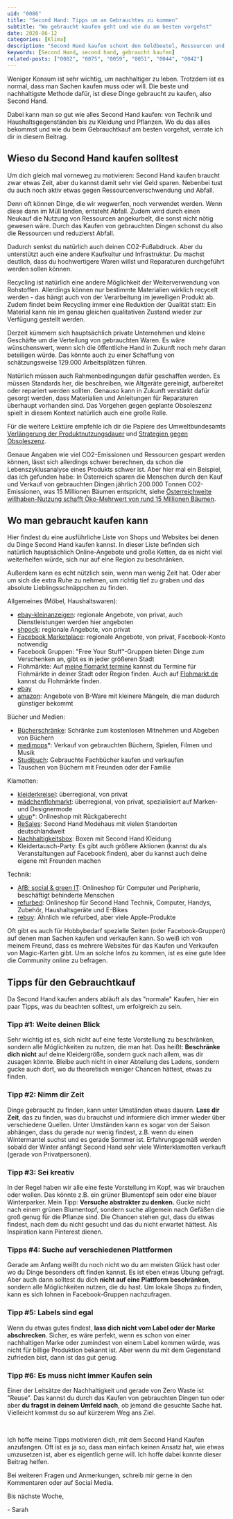 ```yaml
---
uid: "0086"
title: "Second Hand: Tipps um an Gebrauchtes zu kommen"
subtitle: "Wo gebraucht kaufen geht und wie du am besten vorgehst"
date: 2020-06-12
categories: [Klima]
description: "Second Hand kaufen schont den Geldbeutel, Ressourcen und reduziert Abfall. Wo und wie das geht, erkläre ich dir in diesem Beitrag."
keywords: [Second Hand, second hand, gebraucht kaufen]
related-posts: ["0082", "0075", "0059", "0051", "0044", "0042"]
---
```

Weniger Konsum ist sehr wichtig, um nachhaltiger zu leben. Trotzdem ist es normal, dass man Sachen kaufen muss oder will. Die beste und nachhaltigste Methode dafür, ist diese Dinge gebraucht zu kaufen, also Second Hand.

Dabei kann man so gut wie alles Second Hand kaufen: von Technik und Haushaltsgegenständen bis zu Kleidung und Pflanzen. Wo du das alles bekommst und wie du beim Gebrauchtkauf am besten vorgehst, verrate ich dir in diesem Beitrag.

## Wieso du Second Hand kaufen solltest
Um dich gleich mal vorneweg zu motivieren: Second Hand kaufen braucht zwar etwas Zeit, aber du kannst damit sehr viel Geld sparen. Nebenbei tust du auch noch aktiv etwas gegen Ressourcenverschwendung und Abfall.

Denn oft können Dinge, die wir wegwerfen, noch verwendet werden. Wenn diese dann im Müll landen, entsteht Abfall. Zudem wird durch einen Neukauf die Nutzung von Ressourcen angekurbelt, die sonst nicht nötig gewesen wäre. Durch das Kaufen von gebrauchten Dingen schonst du also die Ressourcen und reduzierst Abfall.

Dadurch senkst du natürlich auch deinen CO2-Fußabdruck. Aber du unterstützt auch eine andere Kaufkultur und Infrastruktur. Du machst deutlich, dass du hochwertigere Waren willst und Reparaturen durchgeführt werden sollen können.

Recycling ist natürlich eine andere Möglichkeit der Weiterverwendung von Rohstoffen. Allerdings können nur bestimmte Materialien wirklich recycelt werden - das hängt auch von der Verarbeitung im jeweiligen Produkt ab. Zudem findet beim Recycling immer eine Reduktion der Qualität statt: Ein Material kann nie im genau gleichen qualitativen Zustand wieder zur Verfügung gestellt werden.

Derzeit kümmern sich hauptsächlich private Unternehmen und kleine Geschäfte um die Verteilung von gebrauchten Waren. Es wäre wünschenswert, wenn sich die öffentliche Hand in Zukunft noch mehr daran beteiligen würde. Das könnte auch zu einer Schaffung von schätzungsweise 129.000 Arbeitsplätzen führen.

Natürlich müssen auch Rahmenbedingungen dafür geschaffen werden. Es müssen Standards her, die beschreiben, wie Altgeräte gereinigt, aufbereitet oder repariert werden sollten. Genauso kann in Zukunft verstärkt dafür gesorgt werden, dass Materialien und Anleitungen für Reparaturen überhaupt vorhanden sind. Das Vorgehen gegen geplante Obsoleszenz spielt in diesem Kontext natürlich auch eine große Rolle.

Für die weitere Lektüre empfehle ich dir die Papiere des Umweltbundesamts [Verlängerung der Produktnutzungsdauer](https://www.umweltbundesamt.de/publikationen/verlaengerung-der-produktnutzungsdauer) und [Strategien gegen Obsoleszenz](https://www.umweltbundesamt.de/publikationen/strategien-gegen-obsoleszenz).

Genaue Angaben wie viel CO2-Emissionen und Ressourcen gespart werden können, lässt sich allerdings schwer berechnen, da schon die Lebenszyklusanalyse eines Produkts schwer ist. Aber hier mal ein Beispiel, das ich gefunden habe: In Österreich sparen die Menschen durch den Kauf und Verkauf von gebrauchten Dingen jährlich 200.000 Tonnen CO2-Emissionen, was 15 Millionen Bäumen entspricht, siehe [Österreichweite willhaben-Nutzung schafft Öko-Mehrwert von rund 15 Millionen Bäumen](https://www.ots.at/presseaussendung/OTS_20170731_OTS0030/oesterreichweite-willhaben-nutzung-schafft-oeko-mehrwert-von-rund-15-millionen-baeumen).

## Wo man gebraucht kaufen kann
Hier findest du eine ausführliche Liste von Shops und Websites bei denen du Dinge Second Hand kaufen kannst. In dieser Liste befinden sich natürlich hauptsächlich Online-Angebote und große Ketten, da es nicht viel weiterhelfen würde, sich nur auf eine Region zu beschränken.

Außerdem kann es echt nützlich sein, wenn man wenig Zeit hat. Oder aber um sich die extra Ruhe zu nehmen, um richtig tief zu graben und das absolute Lieblingsschnäppchen zu finden.

Allgemeines (Möbel, Haushaltswaren):
- [ebay-kleinanzeigen](https://www.ebay-kleinanzeigen.de/): regionale Angebote, von privat, auch Dienstleistungen werden hier angeboten
- [shpock](https://www.shpock.com/de-de): regionale Angebote, von privat
- [Facebook Marketplace](https://www.facebook.com/marketplace/): regionale Angebote, von privat, Facebook-Konto notwendig
- Facebook Gruppen: "Free Your Stuff"-Gruppen bieten Dinge zum Verschenken an, gibt es in jeder größeren Stadt
- Flohmärkte: Auf [meine flomarkt termine](https://meine-flohmarkt-termine.de/) kannst du Termine für Flohmärkte in deiner Stadt oder Region finden. Auch auf [Flohmarkt.de](https://www.flohmarkt.de/) kannst du Flohmärkte finden.
- [ebay](https://www.ebay.com/)
- [amazon](https://www.amazon.de/): Angebote von B-Ware mit kleinere Mängeln, die man dadurch günstiger bekommt

Bücher und Medien:
- [Bücherschränke](https://de.wikipedia.org/wiki/Liste_%C3%B6ffentlicher_B%C3%BCcherschr%C3%A4nke_in_Deutschland): Schränke zum kostenlosen Mitnehmen und Abgeben von Büchern
- [medimops](https://www.awin1.com/cread.php?awinmid=11364&awinaffid=675357&clickref=&ued=https%3A%2F%2Fwww.medimops.de%2F)\*: Verkauf von gebrauchten Büchern, Spielen, Filmen und Musik
- [Studibuch](https://shop.studibuch.de/): Gebrauchte Fachbücher kaufen und verkaufen
- Tauschen von Büchern mit Freunden oder der Familie

Klamotten:
- [kleiderkreisel](https://www.kleiderkreisel.de/): überregional, von privat
- [mädchenflohmarkt](https://www.maedchenflohmarkt.de/): überregional, von privat, spezialisiert auf Marken- und Designermode
- [ubup](https://www.awin1.com/cread.php?awinmid=11346&awinaffid=675357&clickref=&ued=https%3A%2F%2Fwww.ubup.com%2F)\*: Onlineshop mit Rückgaberecht
- [ReSales](https://www.resales.de/): Second Hand Modehaus mit vielen Standorten deutschlandweit
- [Nachhaltigkeitsbox](https://nachhaltigkeitsbox.com/): Boxen mit Second Hand Kleidung
- Kleidertausch-Party: Es gibt auch größere Aktionen (kannst du als Veranstaltungen auf Facebook finden), aber du kannst auch deine eigene mit Freunden machen

Technik:
- [AfB: social & green IT](https://www.afbshop.de/): Onlineshop für Computer und Peripherie, beschäftigt behinderte Menschen
- [refurbed](https://www.refurbed.de/): Onlineshop für Second Hand Technik, Computer, Handys, Zubehör, Haushaltsgeräte und E-Bikes
- [rebuy](https://www.rebuy.de/): Ähnlich wie refurbed, aber viele Apple-Produkte

Oft gibt es auch für Hobbybedarf spezielle Seiten (oder Facebook-Gruppen) auf denen man Sachen kaufen und verkaufen kann. So weiß ich von meinem Freund, dass es mehrere Websites für das Kaufen und Verkaufen von Magic-Karten gibt. Um an solche Infos zu kommen, ist es eine gute Idee die Community online zu befragen.

## Tipps für den Gebrauchtkauf
Da Second Hand kaufen anders abläuft als das "normale" Kaufen, hier ein paar Tipps, was du beachten solltest, um erfolgreich zu sein.

### Tipp #1: Weite deinen Blick
Sehr wichtig ist es, sich nicht auf eine feste Vorstellung zu beschränken, sondern alle Möglichkeiten zu nutzen, die man hat. Das heißt: **Beschränke dich nicht** auf deine Kleidergröße, sondern guck nach allem, was dir zusagen könnte. Bleibe auch nicht in einer Abteilung des Ladens, sondern gucke auch dort, wo du theoretisch weniger Chancen hättest, etwas zu finden.

### Tipp #2: Nimm dir Zeit
Dinge gebraucht zu finden, kann unter Umständen etwas dauern. **Lass dir Zeit**, das zu finden, was du brauchst und informiere dich immer wieder über verschiedene Quellen. Unter Umständen kann es sogar von der Saison abhängen, dass du gerade nur wenig findest, z.B. wenn du einen Wintermantel suchst und es gerade Sommer ist. Erfahrungsgemäß werden sobald der Winter anfängt Second Hand sehr viele Winterklamotten verkauft (gerade von Privatpersonen).

### Tipp #3: Sei kreativ
In der Regel haben wir alle eine feste Vorstellung im Kopf, was wir brauchen oder wollen. Das könnte z.B. ein grüner Blumentopf sein oder eine blauer Winterparker. Mein Tipp: **Versuche abstrakter zu denken.** Gucke nicht nach einem grünen Blumentopf, sondern suche allgemein nach Gefäßen die groß genug für die Pflanze sind. Die Chancen stehen gut, dass du etwas findest, nach dem du nicht gesucht und das du nicht erwartet hättest. Als Inspiration kann Pinterest dienen.

### Tipps #4: Suche auf verschiedenen Plattformen
Gerade am Anfang weißt du noch nicht wo du am meisten Glück hast oder wo du Dinge besonders oft finden kannst. Es ist eben etwas Übung gefragt. Aber auch dann solltest du dich **nicht auf eine Plattform beschränken**, sondern alle Möglichkeiten nutzen, die du hast. Um lokale Shops zu finden, kann es sich lohnen in Facebook-Gruppen nachzufragen.

### Tipp #5: Labels sind egal
Wenn du etwas gutes findest, **lass dich nicht vom Label oder der Marke abschrecken**. Sicher, es wäre perfekt, wenn es schon von einer nachhaltigen Marke oder zumindest von einem Label kommen würde, was nicht für billige Produktion bekannt ist. Aber wenn du mit dem Gegenstand zufrieden bist, dann ist das gut genug.

### Tipp #6: Es muss nicht immer Kaufen sein
Einer der Leitsätze der Nachhaltigkeit und gerade von Zero Waste ist "Reuse". Das kannst du durch das Kaufen von gebrauchten Dingen tun oder aber **du fragst in deinem Umfeld nach**, ob jemand die gesuchte Sache hat. Vielleicht kommst du so auf kürzerem Weg ans Ziel.

&nbsp;

Ich hoffe meine Tipps motivieren dich, mit dem Second Hand Kaufen anzufangen. Oft ist es ja so, dass man einfach keinen Ansatz hat, wie etwas umzusetzen ist, aber es eigentlich gerne will. Ich hoffe dabei konnte dieser Beitrag helfen.

Bei weiteren Fragen und Anmerkungen, schreib mir gerne in den Kommentaren oder auf Social Media.

Bis nächste Woche,

\- Sarah
